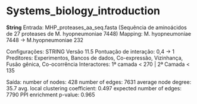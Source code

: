 # Systems_biology_introduction

**String**
Entrada: MHP_proteases_aa_seq.fasta (Sequência de aminoácidos de 27 proteases de M. hyopneumoniae 7448)
Mapping: M. hyopneumoniae 7448 -> M.hyopneumoniae 232

Configurações:
STRING Versão 11.5
Pontuação de interação: 0,4 → 1
Preditores: Experimentos, Bancos de dados, Co-expressão, Vizinhança, Fusão gênica, Co-ocorrência
Interactores: 1ª camada < 270 | 2ª Camada < 135

Saída: 
number of nodes: 428
number of edges: 7631
average node degree: 35.7
avg. local clustering coefficient: 0.497
expected number of edges: 7790
PPI enrichment p-value: 0.965
